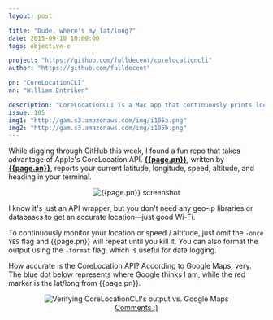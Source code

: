 ```yaml
---
layout: post

title: "Dude, where's my lat/long?"
date: 2015-09-10 10:00:00
tags: objective-c

project: "https://github.com/fulldecent/corelocationcli"
author: "https://github.com/fulldecent"

pn: "CoreLocationCLI"
an: "William Entriken"

description: "CoreLocationCLI is a Mac app that continuously prints location, speed, and altitude information from the CoreLocation API to the terminal."
issue: 105
img1: "http://gam.s3.amazonaws.com/img/i105a.png"
img2: "http://gam.s3.amazonaws.com/img/i105b.png"
---
```


While digging through GitHub this week, I found a fun repo that takes advantage of Apple's CoreLocation API. <strong><a href="{{page.project}}" title="{{page.pn}} on GitHub" target="_blank">{{page.pn}}</a></strong>, written by <strong><a href="{{page.author}}" title="{{page.an}} on GitHub" target="_blank">{{page.an}}</a></strong>, reports your current latitude, longitude, speed, altitude, and heading in your terminal.

<center><img src="{{page.img1}}" alt="{{page.pn}} screenshot" ></center>

I know it's just an API wrapper, but you don't need any geo-ip libraries or databases to get an accurate location&mdash;just good Wi-Fi.

To continuously monitor your location or speed / altitude, just omit the `-once YES` flag and {{page.pn}} will repeat until you kill it. You can also format the output using the `-format` flag, which is useful for data logging.

How accurate is the CoreLocation API? According to Google Maps, very. The blue dot below represents where Google thinks I am, while the red marker is the lat/long from {{page.pn}}.
<center><img src="{{page.img2}}" alt="Verifying CoreLocationCLI's output vs. Google Maps"></center>

<center><a href="{{ page.url }}#comments" class="btn btn-primary btn-comment" title="Discuss this issue of Git @ Me online">Comments :)</a></center>
